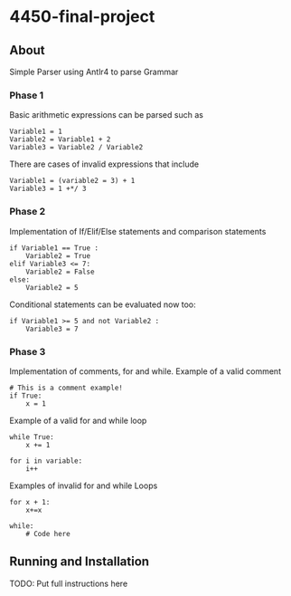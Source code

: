 # 4450-final-project


## About
Simple Parser using Antlr4 to parse Grammar
### Phase 1
Basic arithmetic expressions can be parsed such as 
```
Variable1 = 1
Variable2 = Variable1 + 2
Variable3 = Variable2 / Variable2
```
There are cases of invalid expressions that include
```
Variable1 = (variable2 = 3) + 1
Variable3 = 1 +*/ 3
```
### Phase 2
Implementation of If/Elif/Else statements and comparison statements
```
if Variable1 == True :
    Variable2 = True
elif Variable3 <= 7:
    Variable2 = False
else:
    Variable2 = 5
```
Conditional statements can be evaluated now too:
```
if Variable1 >= 5 and not Variable2 :
    Variable3 = 7
```
### Phase 3
Implementation of comments, for and while.
Example of a valid comment
```
# This is a comment example!
if True:
    x = 1
```
Example of a valid for and while loop
```
while True:
    x += 1

for i in variable:
    i++
```

Examples of invalid for and while Loops
```
for x + 1:
    x+=x

while:
    # Code here
```
## Running and Installation
TODO: Put full instructions here

